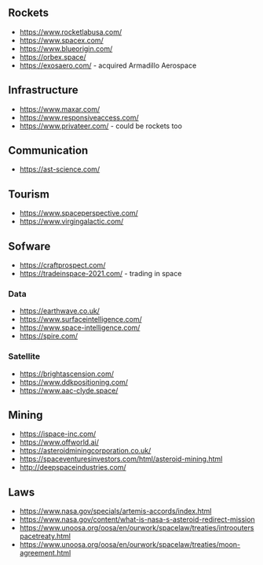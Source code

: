 
## Rockets
* https://www.rocketlabusa.com/
* https://www.spacex.com/
* https://www.blueorigin.com/
* https://orbex.space/
* https://exosaero.com/ - acquired Armadillo Aerospace 

## Infrastructure
* https://www.maxar.com/
* https://www.responsiveaccess.com/
* https://www.privateer.com/ - could be rockets too 

## Communication
* https://ast-science.com/

## Tourism
* https://www.spaceperspective.com/
* https://www.virgingalactic.com/

## Sofware
* https://craftprospect.com/
* https://tradeinspace-2021.com/ - trading in space

### Data
* https://earthwave.co.uk/
* https://www.surfaceintelligence.com/
* https://www.space-intelligence.com/
* https://spire.com/

### Satellite
* https://brightascension.com/
* https://www.ddkpositioning.com/
* https://www.aac-clyde.space/

## Mining
* https://ispace-inc.com/
* https://www.offworld.ai/
* https://asteroidminingcorporation.co.uk/
* https://spaceventuresinvestors.com/html/asteroid-mining.html
* http://deepspaceindustries.com/

## Laws
* https://www.nasa.gov/specials/artemis-accords/index.html
* https://www.nasa.gov/content/what-is-nasa-s-asteroid-redirect-mission
* https://www.unoosa.org/oosa/en/ourwork/spacelaw/treaties/introouterspacetreaty.html
* https://www.unoosa.org/oosa/en/ourwork/spacelaw/treaties/moon-agreement.html